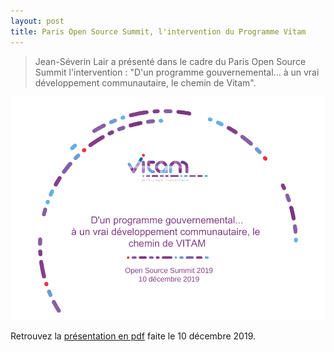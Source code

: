 ```yaml
---
layout: post
title: Paris Open Source Summit, l'intervention du Programme Vitam
---
```

> Jean-Séverin Lair a présenté dans le cadre du Paris Open Source Summit l'intervention : "D'un programme gouvernemental... à un vrai développement communautaire, le chemin de Vitam".

![Logos](/public/images/OSS-JSL.png)

Retrouvez la [présentation en pdf](/ressources/RefCourant/20191209-VitamOSS.pdf) faite le 10 décembre 2019.